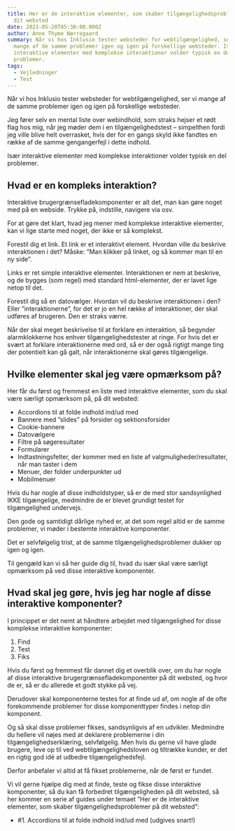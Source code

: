 ```yaml
---
title: Her er de interaktive elementer, som skaber tilgængelighedsproblemer på
  dit websted
date: 2021-05-20T05:30:00.000Z
author: Anne Thyme Nørregaard
summary: Når vi hos Inklusio tester websteder for webtilgængelighed, ser vi
  mange af de samme problemer igen og igen på forskellige websteder. Især
  interaktive elementer med komplekse interaktioner volder typisk en del
  problemer.
tags:
  - Vejledninger
  - Test
---
```

Når vi hos Inklusio tester websteder for webtilgængelighed, ser vi mange af de samme problemer igen og igen på forskellige websteder.

Jeg fører selv en mental liste over webindhold, som straks hejser et rødt flag hos mig, når jeg møder dem i en tilgængelighedstest – simpelthen fordi jeg ville blive helt overrasket, hvis der for en gangs skyld ikke fandtes en række af de samme gengangerfejl i dette indhold.

Især interaktive elementer med komplekse interaktioner volder typisk en del problemer.

## Hvad er en kompleks interaktion? 

Interaktive brugergrænsefladekomponenter er alt det, man kan gøre noget med på en webside. Trykke på, indstille, navigere via osv.

For at gøre det klart, hvad jeg mener med komplekse interaktive elementer, kan vi lige starte med noget, der ikke er så komplekst. 

Forestil dig et link. 
Et link er et interaktivt element. 
Hvordan ville du beskrive interaktionen i det?
Måske: ”Man klikker på linket, og så kommer man til en ny side”.

Links er ret simple interaktive elementer. Interaktionen er nem at beskrive, og de bygges (som regel) med standard html-elementer, der er lavet lige netop til det.

Forestil dig så en datovælger. 
Hvordan vil du beskrive interaktionen i den? Eller ”interaktionerne”, for det er jo en hel række af interaktioner, der skal udføres af brugeren.
Den er straks værre.

Når der skal meget beskrivelse til at forklare en interaktion, så begynder alarmklokkerne hos enhver tilgængelighedstester at ringe. For hvis det er svært at forklare interaktionerne med ord, så er der også rigtigt mange ting der potentielt kan gå galt, når interaktionerne skal gøres tilgængelige.

## Hvilke elementer skal jeg være opmærksom på? 
Her får du først og fremmest en liste med interaktive elementer, som du skal være særligt opmærksom på, på dit websted: 

- Accordions til at folde indhold ind/ud med
- Bannere med ”slides” på forsider og sektionsforsider
- Cookie-bannere
- Datovælgere
- Filtre på søgeresultater
- Formularer 
- Indtastningsfelter, der kommer med en liste af valgmuligheder/resultater, når man taster i dem
- Menuer, der folder underpunkter ud
- Mobilmenuer

Hvis du har nogle af disse indholdstyper, så er de med stor sandsynlighed IKKE tilgængelige, medmindre de er blevet grundigt testet for tilgængelighed undervejs.

Den gode og samtidigt dårlige nyhed er, at det som regel altid er de samme problemer, vi møder i bestemte interaktive komponenter.

Det er selvfølgelig trist, at de samme tilgængelighedsproblemer dukker op igen og igen. 

Til gengæld kan vi så her guide dig til, hvad du især skal være særligt opmærksom på ved disse interaktive komponenter. 

## Hvad skal jeg gøre, hvis jeg har nogle af disse interaktive komponenter? 
I princippet er det nemt at håndtere arbejdet med tilgængelighed for disse komplekse interaktive komponenter:

1. Find
2. Test
3. Fiks

Hvis du først og fremmest får dannet dig et overblik over, om du har nogle af disse interaktive brugergrænsefladekomponenter på dit websted, og hvor de er, så er du allerede et godt stykke på vej. 

Derudover skal komponenterne testes for at finde ud af, om nogle af de ofte forekommende problemer for disse komponenttyper findes i netop din komponent. 

Og så skal disse problemer fikses, sandsynligvis af en udvikler. Medmindre du hellere vil nøjes med at deklarere problemerne i din tilgængelighedserklæring, selvfølgelig. Men hvis du gerne vil have glade brugere, leve op til ved webtilgængelighedsloven og tiltrække kunder, er det en rigtig god idé at udbedre tilgængelighedsfejl.

Derfor anbefaler vi altid at få fikset problemerne, når de først er fundet. 

Vi vil gerne hjælpe dig med at finde, teste og fikse disse interaktive komponenter, så du kan få forbedret tilgængeligheden på dit websted, så her kommer en serie af guides under temaet ”Her er de interaktive elementer, som skaber tilgængelighedsproblemer på dit websted”: 

- #1. Accordions til at folde indhold ind/ud med (udgives snart!)